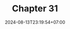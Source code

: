 ---
weight: 4700
title: "Chapter 31"
description: "Strategy"
icon: "article"
date: "2024-08-13T23:19:54+07:00"
lastmod: "2024-08-13T23:19:54+07:00"
draft: false
toc: true
---